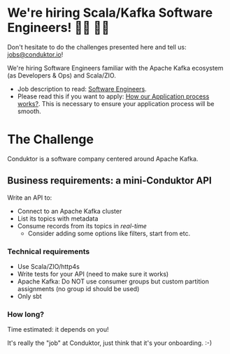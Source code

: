 # We're hiring Scala/Kafka Software Engineers! 👨‍💻 👩‍💻

Don't hesitate to do the challenges presented here and tell us: jobs@conduktor.io!

We're hiring Software Engineers familiar with the Apache Kafka ecosystem (as Developers & Ops) and Scala/ZIO.

- Job description to read: [Software Engineers](https://apply.workable.com/conduktor/j/A7E3C47339/).
- Please read this if you want to apply: [How our Application process works?](../application-process.md). This is necessary to ensure your application process will be smooth.

# The Challenge

Conduktor is a software company centered around Apache Kafka.

## Business requirements: a mini-Conduktor API

Write an API to:

- Connect to an Apache Kafka cluster
- List its topics with metadata
- Consume records from its topics in *real-time*
  - Consider adding some options like filters, start from etc.

### Technical requirements

- Use Scala/ZIO/http4s
- Write tests for your API (need to make sure it works)
- Apache Kafka: Do NOT use consumer groups but custom partition assignments (no group id should be used)
- Only sbt

### How long?

Time estimated: it depends on you!

It's really the "job" at Conduktor, just think that it's your onboarding. :-)
